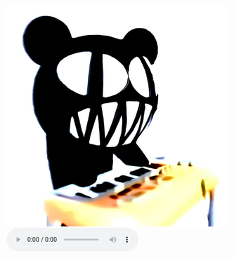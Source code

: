 

![ptv](https://github.com/bulletprooflove/bulletprooflove/blob/main/420af7fd4783428be3e2400cf425552f.jpg?raw=true)
 <audio controls>
<source src="https://github.com/bulletprooflove/bulletprooflove/raw/refs/heads/main/pierce-the-veil-id-rather-die-than-be-famous.mp3" type="audio/mp3"><audio>
